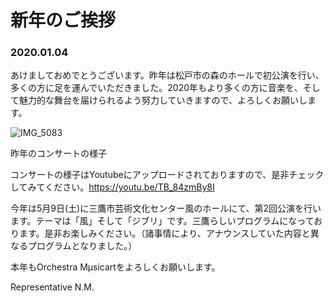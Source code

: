 # 新年のご挨拶

### 2020.01.04

あけましておめでとうございます。昨年は松戸市の森のホールで初公演を行い、多くの方に足を運んでいただきました。2020年もより多くの方に音楽を、そして魅力的な舞台を届けられるよう努力していきますので、よろしくお願いします。

![IMG_5083](./assets/IMG_5083.JPG)

昨年のコンサートの様子

コンサートの様子はYoutubeにアップロードされておりますので、是非チェックしてみてください。https://youtu.be/TB_84zmBy8I

今年は5月9日(土)に三鷹市芸術文化センター風のホールにて、第2回公演を行います。テーマは「風」そして「ジブリ」です。三鷹らしいプログラムになっております。是非お楽しみください。（諸事情により、アナウンスしていた内容と異なるプログラムとなりました。）

本年もOrchestra Mµsicartをよろしくお願いします。

Representative N.M.